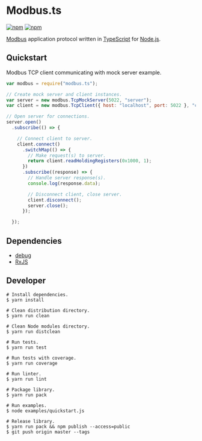 # Modbus.ts

[![npm](https://img.shields.io/npm/v/npm.svg?style=flat-square)](https://www.npmjs.com/package/modbus.ts)
[![npm](https://img.shields.io/npm/l/express.svg?style=flat-square)](https://github.com/mojzu/modbus.ts/blob/master/LICENCE)

[Modbus](http://www.modbus.org/) application protocol written in [TypeScript](https://www.typescriptlang.org/) for [Node.js](https://nodejs.org/en/).

## Quickstart

Modbus TCP client communicating with mock server example.

```JavaScript
var modbus = require("modbus.ts");

// Create mock server and client instances.
var server = new modbus.TcpMockServer(5022, "server");
var client = new modbus.TcpClient({ host: "localhost", port: 5022 }, "client");

// Open server for connections.
server.open()
  .subscribe(() => {

    // Connect client to server.
    client.connect()
      .switchMap(() => {
        // Make request(s) to server.
        return client.readHoldingRegisters(0x1000, 1);
      })
      .subscribe((response) => {
        // Handle server response(s).
        console.log(response.data);

        // Disconnect client, close server.
        client.disconnect();
        server.close();
      });

  });
```

## Dependencies

-  [debug](https://www.npmjs.com/package/debug)
-  [RxJS](http://reactivex.io/rxjs/)

## Developer

```Shell
# Install dependencies.
$ yarn install

# Clean distribution directory.
$ yarn run clean

# Clean Node modules directory.
$ yarn run distclean

# Run tests.
$ yarn run test

# Run tests with coverage.
$ yarn run coverage

# Run linter.
$ yarn run lint

# Package library.
$ yarn run pack

# Run examples.
$ node examples/quickstart.js

# Release library.
$ yarn run pack && npm publish --access=public
$ git push origin master --tags
```
